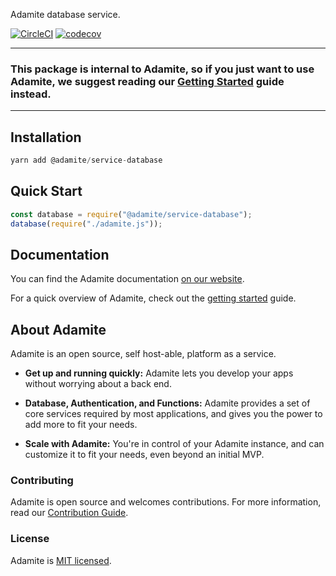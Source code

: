Adamite database service.

[![CircleCI](https://circleci.com/gh/adamitejs/service-database.svg?style=svg)](https://circleci.com/gh/adamitejs/service-database)
[![codecov](https://codecov.io/gh/adamitejs/service-database/branch/master/graph/badge.svg)](https://codecov.io/gh/adamitejs/service-database)

---

### This package is internal to Adamite, so if you just want to use Adamite, we suggest reading our [Getting Started](https://adamite.gitbook.io/docs/adamite-server/get-started) guide instead.

---

## Installation

```js
yarn add @adamite/service-database
```

## Quick Start

```js
const database = require("@adamite/service-database");
database(require("./adamite.js"));
```

## Documentation

You can find the Adamite documentation [on our website](https://adamite.gitbook.io/docs).

For a quick overview of Adamite, check out the [getting started](https://adamite.gitbook.io/docs/adamite-server/get-started) guide.

## About Adamite

Adamite is an open source, self host-able, platform as a service.

- **Get up and running quickly:** Adamite lets you develop your apps without worrying about a back end.

- **Database, Authentication, and Functions:** Adamite provides a set of core services required by most applications, and gives you the power to add more to fit your needs.

- **Scale with Adamite:** You're in control of your Adamite instance, and can customize it to fit your needs, even beyond an initial MVP.

### Contributing

Adamite is open source and welcomes contributions. For more information, read our [Contribution Guide](https://adamite.gitbook.io/docs/organization/contributing-to-adamite).

### License

Adamite is [MIT licensed](LICENSE.md).
